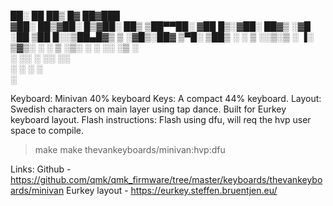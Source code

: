 
██░ ██ ██▒ █▓ ██▓███  
▓██░ ██▒▓██░ █▒▓██░ ██▒
▒██▀▀██░ ▓██ █▒░▓██░ ██▓▒
░▓█ ░██ ▒██ █░░▒██▄█▓▒ ▒
░▓█▒░██▓ ▒▀█░ ▒██▒ ░ ░
▒ ░░▒░▒ ░ ▐░ ▒▓▒░ ░ ░
▒ ░▒░ ░ ░ ░░ ░▒ ░  
 ░ ░░ ░ ░░ ░░  
 ░ ░ ░ ░  
 ░

Keyboard: Minivan 40% keyboard
Keys: A compact 44% keyboard.
Layout: Swedish characters on main layer using tap dance. Built for Eurkey keyboard layout.
Flash instructions: Flash using dfu, will req the hvp user space to compile.

> make make thevankeyboards/minivan:hvp:dfu

Links:
Github - https://github.com/qmk/qmk_firmware/tree/master/keyboards/thevankeyboards/minivan
Eurkey layout - https://eurkey.steffen.bruentjen.eu/